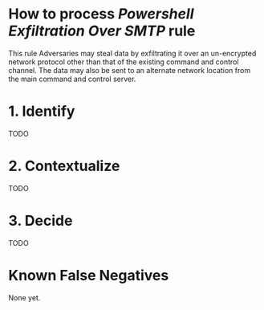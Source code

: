 # How to process *Powershell Exfiltration Over SMTP* rule
This rule Adversaries may steal data by exfiltrating it over an un-encrypted network protocol other than that of the existing command and control channel.
The data may also be sent to an alternate network location from the main command and control server.

# 1. Identify
TODO

# 2. Contextualize
TODO

# 3. Decide
TODO

# Known False Negatives
None yet.
